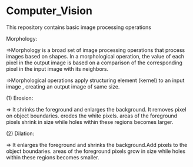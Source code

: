 # Computer_Vision
This repository contains basic image processing operations

Morphology:

=>Morphology is a broad set of image processing operations that process images based on shapes. In a morphological operation, the value of each pixel in the output image is based on a comparison of the corresponding pixel in the input image with its neighbors.

=>Morphological operations apply structuring element (kernel) to an input image , creating an output image of same size.


(1) Erosion:

=> It shrinks the foreground and enlarges the background. It removes pixel on object boundaries. erodes the white pixels. areas of the foreground pixels shrink in size while holes within these regions becomes larger.

(2) Dilation:

=> It enlarges the foreground and shrinks  the background.Add pixels to the object boundaries. areas of the foreground pixels grow in size      while holes within these regions becomes smaller.
